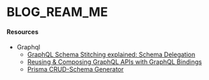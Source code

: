 # BLOG_REAM_ME

#### Resources

- Graphql
  - [GraphQL Schema Stitching explained: Schema Delegation](https://www.prisma.io/blog/graphql-schema-stitching-explained-schema-delegation-4c6caf468405)
  - [Reusing & Composing GraphQL APIs with GraphQL Bindings](https://www.prisma.io/blog/reusing-and-composing-graphql-apis-with-graphql-bindings-80a4aa37cff5/)
  - [Prisma CRUD-Schema Generator](https://github.com/prisma/prisma/tree/e5b2b56e55cfa99496c7163d53bbd6fa356976da/cli/packages/prisma-generate-schema/src)

